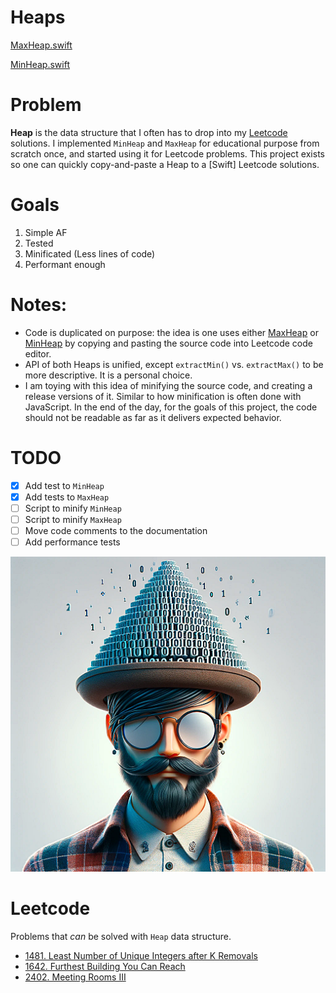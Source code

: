 # Heaps

[MaxHeap.swift](Heapster/MaxHeap.swift)

[MinHeap.swift](Heapster/MinHeap.swift)

# Problem

**Heap** is the data structure that I often has to drop into my [Leetcode](https://leetcode.com) solutions. I implemented `MinHeap` and `MaxHeap` for educational purpose from scratch once, and started using it for Leetcode problems. This project exists so one can quickly copy-and-paste a Heap to a [Swift] Leetcode solutions.

# Goals

1. Simple AF
2. Tested
3. Minificated (Less lines of code)
4. Performant enough

# Notes:

* Code is duplicated on purpose: the idea is one uses either [MaxHeap](Heapster/MaxHeap.swift) or [MinHeap](Heapster/MinHeap.swift) by copying and pasting the source code into Leetcode code editor.
* API of both Heaps is unified, except `extractMin()` vs. `extractMax()` to be more descriptive. It is a personal choice.
* I am toying with this idea of minifying the source code, and creating a release versions of it. Similar to how minification is often done with JavaScript. In the end of the day, for the goals of this project, the code should not be readable as far as it delivers expected behavior.

# TODO

- [x] Add test to `MinHeap`
- [x] Add tests to `MaxHeap`
- [ ] Script to minify `MinHeap`
- [ ] Script to minify `MaxHeap`
- [ ] Move code comments to the documentation
- [ ] Add performance tests

![Repo image](/github-image.png)

# Leetcode
Problems that *can* be solved with `Heap` data structure.

* [1481. Least Number of Unique Integers after K Removals](https://leetcode.com/problems/least-number-of-unique-integers-after-k-removals/)
* [1642. Furthest Building You Can Reach](https://leetcode.com/problems/furthest-building-you-can-reach/)
* [2402. Meeting Rooms III](https://leetcode.com/problems/meeting-rooms-iii/)
